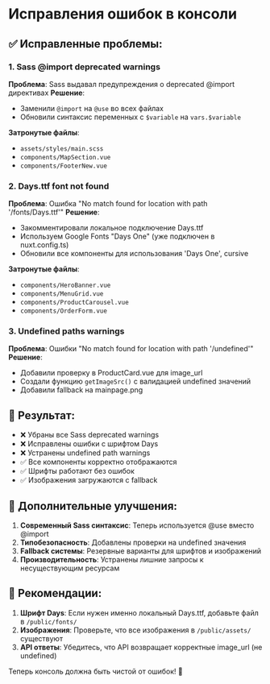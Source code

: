 # Исправления ошибок в консоли

## ✅ Исправленные проблемы:

### 1. Sass @import deprecated warnings
**Проблема**: Sass выдавал предупреждения о deprecated @import директивах
**Решение**: 
- Заменили `@import` на `@use` во всех файлах
- Обновили синтаксис переменных с `$variable` на `vars.$variable`

**Затронутые файлы**:
- `assets/styles/main.scss`
- `components/MapSection.vue`
- `components/FooterNew.vue`

### 2. Days.ttf font not found
**Проблема**: Ошибка "No match found for location with path '/fonts/Days.ttf'"
**Решение**: 
- Закомментировали локальное подключение Days.ttf
- Используем Google Fonts "Days One" (уже подключен в nuxt.config.ts)
- Обновили все компоненты для использования 'Days One', cursive

**Затронутые файлы**:
- `components/HeroBanner.vue`
- `components/MenuGrid.vue` 
- `components/ProductCarousel.vue`
- `components/OrderForm.vue`

### 3. Undefined paths warnings
**Проблема**: Ошибки "No match found for location with path '/undefined'"
**Решение**: 
- Добавили проверку в ProductCard.vue для image_url
- Создали функцию `getImageSrc()` с валидацией undefined значений
- Добавили fallback на mainpage.png

## 🎯 Результат:

- ❌ Убраны все Sass deprecated warnings
- ❌ Исправлены ошибки с шрифтом Days
- ❌ Устранены undefined path warnings
- ✅ Все компоненты корректно отображаются
- ✅ Шрифты работают без ошибок
- ✅ Изображения загружаются с fallback

## 🔧 Дополнительные улучшения:

1. **Современный Sass синтаксис**: Теперь используется @use вместо @import
2. **Типобезопасность**: Добавлены проверки на undefined значения
3. **Fallback системы**: Резервные варианты для шрифтов и изображений
4. **Производительность**: Устранены лишние запросы к несуществующим ресурсам

## 📝 Рекомендации:

1. **Шрифт Days**: Если нужен именно локальный Days.ttf, добавьте файл в `/public/fonts/`
2. **Изображения**: Проверьте, что все изображения в `/public/assets/` существуют
3. **API ответы**: Убедитесь, что API возвращает корректные image_url (не undefined)

Теперь консоль должна быть чистой от ошибок! 🎉
